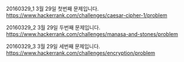 20160329_1
3월 29일 첫번째 문제입니다.
https://www.hackerrank.com/challenges/caesar-cipher-1/problem

20160329_2
3월 29일 두번째 문제입니다.
https://www.hackerrank.com/challenges/manasa-and-stones/problem

20160329_3
3월 29일 세번째 문제입니다.
https://www.hackerrank.com/challenges/encryption/problem
